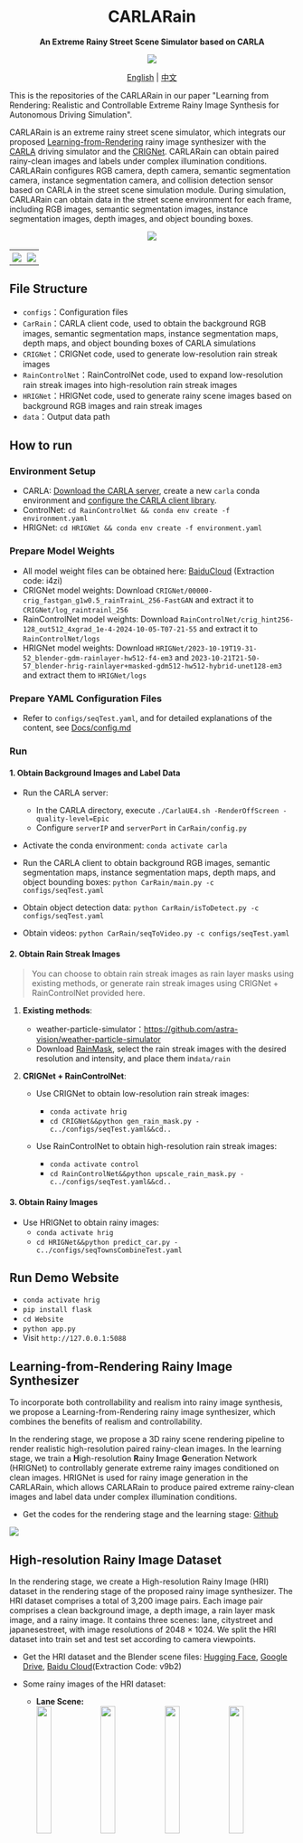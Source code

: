 <div align="center">

# CARLARain
**An Extreme Rainy Street Scene Simulator based on CARLA**

![](Docs/license.svg)

<div>
  <a href="./README.md">English</a> |
  <a href="./README_CN.md">中文</a>
</div>

</div>

This is the repositories of the CARLARain in our paper "Learning from Rendering: Realistic and Controllable Extreme Rainy Image Synthesis for Autonomous Driving Simulation".

CARLARain is an extreme rainy street scene simulator, which integrats our proposed [Learning-from-Rendering](https://kb824999404.github.io/HRIG/) rainy image synthesizer with the [CARLA](https://github.com/carla-simulator/carla) driving simulator and the [CRIGNet](https://doi.org/10.1007/978-981-97-5597-4_8). CARLARain can obtain paired rainy-clean images and labels under complex illumination conditions. CARLARain configures RGB camera, depth camera, semantic segmentation camera, instance segmentation camera, and collision detection sensor based on CARLA in the street scene simulation module. During simulation, CARLARain can obtain data in the street scene environment for each frame, including RGB images, semantic segmentation images, instance segmentation images, depth images, and object bounding boxes. 


<div align="center">

![](Docs/CARLARain图EN.svg)


<table>
<tr>
<td style="border: none; padding: 5px;"><img src="Docs/CARLARain_Clean.gif" /></td>
<td style="border: none; padding: 5px;"><img src="Docs/CARLARain_Rainy.gif" /></td>
</tr>
</table>

</div>

## File Structure

* `configs`：Configuration files
* `CarRain`：CARLA client code, used to obtain the background RGB images, semantic segmentation maps, instance segmentation maps, depth maps, and object bounding boxes of CARLA simulations
* `CRIGNet`：CRIGNet code, used to generate low-resolution rain streak images
* `RainControlNet`：RainControlNet code, used to expand low-resolution rain streak images into high-resolution rain streak images
* `HRIGNet`：HRIGNet code, used to generate rainy scene images based on background RGB images and rain streak images
* `data`：Output data path


## How to run

### Environment Setup

* CARLA: [Download the CARLA server](https://carla.readthedocs.io/en/latest/start_quickstart/#carla-installation), create a new `carla` conda environment and [configure the CARLA client library](https://carla.readthedocs.io/en/latest/start_quickstart/#install-client-library).
* ControlNet: `cd RainControlNet && conda env create -f environment.yaml`
* HRIGNet: `cd HRIGNet && conda env create -f environment.yaml`


### Prepare Model Weights

* All model weight files can be obtained here: [BaiduCloud](https://pan.baidu.com/s/1FXNk-y86rxXeUYwPoGWnpQ?pwd=i4zi ) (Extraction code: i4zi)
* CRIGNet model weights: Download `CRIGNet/00000-crig_fastgan_g1w0.5_rainTrainL_256-FastGAN` and extract it to `CRIGNet/log_raintrainl_256`
* RainControlNet model weights: Download `RainControlNet/crig_hint256-128_out512_4xgrad_1e-4-2024-10-05-T07-21-55` and extract it to `RainControlNet/logs`
* HRIGNet model weights: Download `HRIGNet/2023-10-19T19-31-52_blender-gdm-rainlayer-hw512-f4-em3` and `2023-10-21T21-50-57_blender-hrig-rainlayer+masked-gdm512-hw512-hybrid-unet128-em3` and extract them to `HRIGNet/logs`

### Prepare YAML Configuration Files

* Refer to `configs/seqTest.yaml`, and for detailed explanations of the content, see [Docs/config.md](./Docs/config.md#EN)

### Run

#### 1. Obtain Background Images and Label Data

* Run the CARLA server:
  * In the CARLA directory, execute `./CarlaUE4.sh -RenderOffScreen -quality-level=Epic`
  * Configure `serverIP` and `serverPort` in `CarRain/config.py`

* Activate the conda environment: `conda activate carla`
* Run the CARLA client to obtain background RGB images, semantic segmentation maps, instance segmentation maps, depth maps, and object bounding boxes: `python CarRain/main.py -c configs/seqTest.yaml`
* Obtain object detection data: `python CarRain/isToDetect.py -c configs/seqTest.yaml`
* Obtain videos: `python CarRain/seqToVideo.py -c configs/seqTest.yaml`

#### 2. Obtain Rain Streak Images

> You can choose to obtain rain streak images as rain layer masks using existing methods, or generate rain streak images using CRIGNet + RainControlNet provided here.

1. **Existing methods**:
   * weather-particle-simulator：https://github.com/astra-vision/weather-particle-simulator
   * Download [RainMask](https://pan.baidu.com/s/1FXNk-y86rxXeUYwPoGWnpQ?pwd=i4zi ), select the rain streak images with the desired resolution and intensity, and place them in`data/rain`


2. **CRIGNet + RainControlNet**:
   * Use CRIGNet to obtain low-resolution rain streak images:
     * `conda activate hrig`
     * `cd CRIGNet&&python gen_rain_mask.py -c../configs/seqTest.yaml&&cd..`

   * Use RainControlNet to obtain high-resolution rain streak images:
     * `conda activate control`
     * `cd RainControlNet&&python upscale_rain_mask.py -c../configs/seqTest.yaml&&cd..`

#### 3. Obtain Rainy Images

* Use HRIGNet to obtain rainy images:
  * `conda activate hrig`
  * `cd HRIGNet&&python predict_car.py -c../configs/seqTownsCombineTest.yaml`


## Run Demo Website

* `conda activate hrig`
* `pip install flask`
* `cd Website`
* `python app.py`
* Visit `http://127.0.0.1:5088`

## Learning-from-Rendering Rainy Image Synthesizer

To incorporate both controllability and realism into rainy image synthesis, we propose a Learning-from-Rendering rainy image synthesizer, which combines the benefits of realism and controllability. 

In the rendering stage, we propose a 3D rainy scene rendering pipeline to render realistic high-resolution paired rainy-clean images. In the learning stage, we train a **H**igh-resolution **R**ainy **I**mage **G**eneration Network (HRIGNet) to controllably generate extreme rainy images conditioned on clean images. HRIGNet is used for rainy image generation in the CARLARain, which allows CARLARain to produce paired extreme rainy-clean images and label data under complex illumination conditions.

* Get the codes for the rendering stage and the learning stage: [Github](https://github.com/kb824999404/HRIG)

![](Docs/Learning-from-Rendering.svg)

## High-resolution Rainy Image Dataset

In the rendering stage, we create a High-resolution Rainy Image (HRI) dataset in the rendering stage of the proposed rainy image synthesizer. The HRI dataset comprises a total of 3,200 image pairs. Each image pair comprises a clean background image, a depth image, a rain layer mask image, and a rainy image. It contains three scenes: lane, citystreet and japanesestreet, with image resolutions of 2048 $\times$ 1024. We split the HRI dataset into train set and test set according to camera viewpoints.

* Get the HRI dataset and the Blender scene files: [Hugging Face](https://huggingface.co/datasets/Ian824/High-Resolution-Rainy-Image), [Google Drive](https://drive.google.com/drive/folders/1MSS-iNaLxI05K_10pHMWYibrDJtMJngP?usp=sharing), [Baidu Cloud](https://pan.baidu.com/s/14G4fE8_7lswvod6OtIbOew?pwd=v9b2)(Extraction Code: v9b2)

* Some rainy images of the HRI dataset:
    * **Lane Scene:**
      <div class="hri-images-container">
        <img src="Docs/HRIDataset/lane/front_100mm_frame_1000.jpg" style="width: 24%;margin-bottom: 5px;"/>
        <img src="Docs/HRIDataset/lane/front_10mm_frame_0900.jpg" style="width: 24%;margin-bottom: 5px;"/>
        <img src="Docs/HRIDataset/lane/front_25mm_frame_0200.jpg" style="width: 24%;margin-bottom: 5px;"/>
        <img src="Docs/HRIDataset/lane/front_50mm_frame_0800.jpg" style="width: 24%;margin-bottom: 5px;"/>
        <img src="Docs/HRIDataset/lane/low_100mm_frame_0240.jpg" style="width: 24%;margin-bottom: 5px;"/>
        <img src="Docs/HRIDataset/lane/low_10mm_frame_0900.jpg" style="width: 24%;margin-bottom: 5px;"/>
        <img src="Docs/HRIDataset/lane/low_25mm_frame_0800.jpg" style="width: 24%;margin-bottom: 5px;"/>
        <img src="Docs/HRIDataset/lane/low_50mm_frame_1000.jpg" style="width: 24%;margin-bottom: 5px;"/>
        <img src="Docs/HRIDataset/lane/mid_100mm_frame_1000.jpg" style="width: 24%;margin-bottom: 5px;"/>
        <img src="Docs/HRIDataset/lane/mid_10mm_frame_0900.jpg" style="width: 24%;margin-bottom: 5px;"/>
        <img src="Docs/HRIDataset/lane/mid_25mm_frame_0680.jpg" style="width: 24%;margin-bottom: 5px;"/>
        <img src="Docs/HRIDataset/lane/mid_50mm_frame_0850.jpg" style="width: 24%;margin-bottom: 5px;"/>
        <img src="Docs/HRIDataset/lane/side_100mm_frame_1000.jpg" style="width: 24%;margin-bottom: 5px;"/>
        <img src="Docs/HRIDataset/lane/side_10mm_frame_0900.jpg" style="width: 24%;margin-bottom: 5px;"/>
        <img src="Docs/HRIDataset/lane/side_25mm_frame_0680.jpg" style="width: 24%;margin-bottom: 5px;"/>
        <img src="Docs/HRIDataset/lane/side_50mm_frame_0850.jpg" style="width: 24%;margin-bottom: 5px;"/>
      </div>
  * **Citystreet Scene:**
      <div class="hri-images-container">
        <img src="Docs/HRIDataset/citystreet/back_10mm_frame_0030.jpg" style="width: 24%;margin-bottom: 5px;"/>
        <img src="Docs/HRIDataset/citystreet/back_10mm_frame_0110.jpg" style="width: 24%;margin-bottom: 5px;"/>
        <img src="Docs/HRIDataset/citystreet/far_10mm_frame_0030.jpg" style="width: 24%;margin-bottom: 5px;"/>
        <img src="Docs/HRIDataset/citystreet/far_10mm_frame_0110.jpg" style="width: 24%;margin-bottom: 5px;"/>
        <img src="Docs/HRIDataset/citystreet/front_10mm_frame_0010.jpg" style="width: 24%;margin-bottom: 5px;"/>
        <img src="Docs/HRIDataset/citystreet/front_10mm_frame_0150.jpg" style="width: 24%;margin-bottom: 5px;"/>
        <img src="Docs/HRIDataset/citystreet/sideinner_50mm_frame_0010.jpg" style="width: 24%;margin-bottom: 5px;"/>
        <img src="Docs/HRIDataset/citystreet/sideinner_50mm_frame_0250.jpg" style="width: 24%;margin-bottom: 5px;"/>
        <img src="Docs/HRIDataset/citystreet/sideleft_10mm_frame_0010.jpg" style="width: 24%;margin-bottom: 5px;"/>
        <img src="Docs/HRIDataset/citystreet/sideleft_10mm_frame_0150.jpg" style="width: 24%;margin-bottom: 5px;"/>
        <img src="Docs/HRIDataset/citystreet/sideright_10mm_frame_0010.jpg" style="width: 24%;margin-bottom: 5px;"/>
        <img src="Docs/HRIDataset/citystreet/sideright_10mm_frame_0150.jpg" style="width: 24%;margin-bottom: 5px;"/>
      </div>
  * **Japanesestreet Scene:**
      <div class="hri-images-container">
        <img src="Docs/HRIDataset/japanesestreet/camera10_10mm_frame_0030.jpg" style="width: 24%;margin-bottom: 5px;"/>        
        <img src="Docs/HRIDataset/japanesestreet/camera10_10mm_frame_0090.jpg" style="width: 24%;margin-bottom: 5px;"/>        
        <img src="Docs/HRIDataset/japanesestreet/camera1_10mm_frame_0070.jpg" style="width: 24%;margin-bottom: 5px;"/>
        <img src="Docs/HRIDataset/japanesestreet/camera1_10mm_frame_0130.jpg" style="width: 24%;margin-bottom: 5px;"/>
        <img src="Docs/HRIDataset/japanesestreet/camera2_10mm_frame_0010.jpg" style="width: 24%;margin-bottom: 5px;"/>
        <img src="Docs/HRIDataset/japanesestreet/camera2_10mm_frame_0110.jpg" style="width: 24%;margin-bottom: 5px;"/>
        <img src="Docs/HRIDataset/japanesestreet/camera3_10mm_frame_0030.jpg" style="width: 24%;margin-bottom: 5px;"/>
        <img src="Docs/HRIDataset/japanesestreet/camera3_10mm_frame_0140.jpg" style="width: 24%;margin-bottom: 5px;"/>
        <img src="Docs/HRIDataset/japanesestreet/camera4_10mm_frame_0010.jpg" style="width: 24%;margin-bottom: 5px;"/>
        <img src="Docs/HRIDataset/japanesestreet/camera4_10mm_frame_0250.jpg" style="width: 24%;margin-bottom: 5px;"/>
        <img src="Docs/HRIDataset/japanesestreet/camera5_10mm_frame_0070.jpg" style="width: 24%;margin-bottom: 5px;"/>
        <img src="Docs/HRIDataset/japanesestreet/camera5_10mm_frame_0110.jpg" style="width: 24%;margin-bottom: 5px;"/>
        <img src="Docs/HRIDataset/japanesestreet/camera6_10mm_frame_0050.jpg" style="width: 24%;margin-bottom: 5px;"/>
        <img src="Docs/HRIDataset/japanesestreet/camera6_10mm_frame_0120.jpg" style="width: 24%;margin-bottom: 5px;"/>
        <img src="Docs/HRIDataset/japanesestreet/camera7_10mm_frame_0010.jpg" style="width: 24%;margin-bottom: 5px;"/>
        <img src="Docs/HRIDataset/japanesestreet/camera7_10mm_frame_0090.jpg" style="width: 24%;margin-bottom: 5px;"/>
        <img src="Docs/HRIDataset/japanesestreet/camera8_10mm_frame_0010.jpg" style="width: 24%;margin-bottom: 5px;"/>
        <img src="Docs/HRIDataset/japanesestreet/camera8_10mm_frame_0090.jpg" style="width: 24%;margin-bottom: 5px;"/>
        <img src="Docs/HRIDataset/japanesestreet/camera9_10mm_frame_0010.jpg" style="width: 24%;margin-bottom: 5px;"/>
        <img src="Docs/HRIDataset/japanesestreet/camera9_10mm_frame_0130.jpg" style="width: 24%;margin-bottom: 5px;"/>
      </div>

## ExtremeRain Dataset

Based on CARLARain, we construct an extreme rainy street scene image dataset, ExtremeRain. This dataset contains 8 different street scenes and 3 illumination conditions: daytime, sunset, night. The rainy scenes feature a rain intensity ranging from 5 mm/h - 100 mm/h, covering extreme rainfalls under complex illumination conditions. The dataset contains comprehensive label information to meet the requirements of multi-task visual perception models, including semantic segmentation, instance segmentation, depth estimation, and object detection. We split the dataset into train set and test set according to different scenes.

* Get the ExtremeRain dataset: [Baidu Cloud](https://pan.baidu.com/s/1FXNk-y86rxXeUYwPoGWnpQ?pwd=i4zi) (Extraction code: i4zi)

<table>
<tr>
<th>Dataset Type </th>
<th>Scene </th>
<th>Time </th>
<th>Frame </th>
<th>Sample Count </th>
<th>Image Type </th>
</tr>
<tr>
<td>Trainset</td>
<td>7</td>
<td>3</td>
<td>1000</td>
<td>21000</td>
<td rowspan=2> Scene RGB image, semantic segmentation image, instance segmentation image, depth image, rain streak image, rainy RGB image, object bounding box</td>
</tr>
<tr>
<td>Testset</td>
<td>1</td>
<td>3</td>
<td>1000</td>
<td>3000</td>
</tr>
</table>

<table>
<tr>
<th style="width:20%;">Background </th>
<th style="width:20%;">Rainy </th>
<th style="width:20%;">Depth </th>
<th style="width:20%;">Semantic Segmentation </th>
<th style="width:20%;">Instance Segmentation </th>
</tr>
<tr>
<td style="padding: 0;width:20%;"><img src="Docs/CARLARainDataset/background/seqTown01ClearSunset_002423..jpg" /></td>
<td style="padding: 0;width:20%;"><img src="Docs/CARLARainDataset/rainy/seqTown01ClearSunset_002423.jpg" /></td>
<td style="padding: 0;width:20%;"><img src="Docs/CARLARainDataset/depth/seqTown01ClearSunset_002423.png" /></td>
<td style="padding: 0;width:20%;"><img src="Docs/CARLARainDataset/semantic_segmentation/seqTown01ClearSunset_002423.png" /></td>
<td style="padding: 0;width:20%;"><img src="Docs/CARLARainDataset/instance_segmentation/seqTown01ClearSunset_002423.png" /></td>
</tr>
<tr>
<td style="padding: 0;width:20%;"><img src="Docs/CARLARainDataset/background/seqTown01Clear_000044..jpg" /></td>
<td style="padding: 0;width:20%;"><img src="Docs/CARLARainDataset/rainy/seqTown01Clear_000044.jpg" /></td>
<td style="padding: 0;width:20%;"><img src="Docs/CARLARainDataset/depth/seqTown01Clear_000044.png" /></td>
<td style="padding: 0;width:20%;"><img src="Docs/CARLARainDataset/semantic_segmentation/seqTown01Clear_000044.png" /></td>
<td style="padding: 0;width:20%;"><img src="Docs/CARLARainDataset/instance_segmentation/seqTown01Clear_000044.png" /></td>
</tr>
<tr>
<td style="padding: 0;width:20%;"><img src="Docs/CARLARainDataset/background/seqTown02ClearNight_007652..jpg" /></td>
<td style="padding: 0;width:20%;"><img src="Docs/CARLARainDataset/rainy/seqTown02ClearNight_007652.jpg" /></td>
<td style="padding: 0;width:20%;"><img src="Docs/CARLARainDataset/depth/seqTown02ClearNight_007652.png" /></td>
<td style="padding: 0;width:20%;"><img src="Docs/CARLARainDataset/semantic_segmentation/seqTown02ClearNight_007652.png" /></td>
<td style="padding: 0;width:20%;"><img src="Docs/CARLARainDataset/instance_segmentation/seqTown02ClearNight_007652.png" /></td>
</tr>

<tr>
<td style="padding: 0;width:20%;"><img src="Docs/CARLARainDataset/background/seqTown02Clear_001262..jpg" /></td>
<td style="padding: 0;width:20%;"><img src="Docs/CARLARainDataset/rainy/seqTown02Clear_001262.jpg" /></td>
<td style="padding: 0;width:20%;"><img src="Docs/CARLARainDataset/depth/seqTown02Clear_001262.png" /></td>
<td style="padding: 0;width:20%;"><img src="Docs/CARLARainDataset/semantic_segmentation/seqTown02Clear_001262.png" /></td>
<td style="padding: 0;width:20%;"><img src="Docs/CARLARainDataset/instance_segmentation/seqTown02Clear_001262.png" /></td>
</tr>
<tr>
<td style="padding: 0;width:20%;"><img src="Docs/CARLARainDataset/background/seqTown03ClearNight_009422..jpg" /></td>
<td style="padding: 0;width:20%;"><img src="Docs/CARLARainDataset/rainy/seqTown03ClearNight_009422.jpg" /></td>
<td style="padding: 0;width:20%;"><img src="Docs/CARLARainDataset/depth/seqTown03ClearNight_009422.png" /></td>
<td style="padding: 0;width:20%;"><img src="Docs/CARLARainDataset/semantic_segmentation/seqTown03ClearNight_009422.png" /></td>
<td style="padding: 0;width:20%;"><img src="Docs/CARLARainDataset/instance_segmentation/seqTown03ClearNight_009422.png" /></td>
</tr>
<tr>
<td style="padding: 0;width:20%;"><img src="Docs/CARLARainDataset/background/seqTown03ClearSunset_009200..jpg" /></td>
<td style="padding: 0;width:20%;"><img src="Docs/CARLARainDataset/rainy/seqTown03ClearSunset_009200.jpg" /></td>
<td style="padding: 0;width:20%;"><img src="Docs/CARLARainDataset/depth/seqTown03ClearSunset_009200.png" /></td>
<td style="padding: 0;width:20%;"><img src="Docs/CARLARainDataset/semantic_segmentation/seqTown03ClearSunset_009200.png" /></td>
<td style="padding: 0;width:20%;"><img src="Docs/CARLARainDataset/instance_segmentation/seqTown03ClearSunset_009200.png" /></td>
</tr>
<tr>
<td style="padding: 0;width:20%;"><img src="Docs/CARLARainDataset/background/seqTown03Clear_001814..jpg" /></td>
<td style="padding: 0;width:20%;"><img src="Docs/CARLARainDataset/rainy/seqTown03Clear_001814.jpg" /></td>
<td style="padding: 0;width:20%;"><img src="Docs/CARLARainDataset/depth/seqTown03Clear_001814.png" /></td>
<td style="padding: 0;width:20%;"><img src="Docs/CARLARainDataset/semantic_segmentation/seqTown03Clear_001814.png" /></td>
<td style="padding: 0;width:20%;"><img src="Docs/CARLARainDataset/instance_segmentation/seqTown03Clear_001814.png" /></td>
</tr>
<tr>
<td style="padding: 0;width:20%;"><img src="Docs/CARLARainDataset/background/seqTown04ClearNight_064471..jpg" /></td>
<td style="padding: 0;width:20%;"><img src="Docs/CARLARainDataset/rainy/seqTown04ClearNight_064471.jpg" /></td>
<td style="padding: 0;width:20%;"><img src="Docs/CARLARainDataset/depth/seqTown04ClearNight_064471.png" /></td>
<td style="padding: 0;width:20%;"><img src="Docs/CARLARainDataset/semantic_segmentation/seqTown04ClearNight_064471.png" /></td>
<td style="padding: 0;width:20%;"><img src="Docs/CARLARainDataset/instance_segmentation/seqTown04ClearNight_064471.png" /></td>
</tr>
<tr>
<td style="padding: 0;width:20%;"><img src="Docs/CARLARainDataset/background/seqTown04ClearSunset_010612..jpg" /></td>
<td style="padding: 0;width:20%;"><img src="Docs/CARLARainDataset/rainy/seqTown04ClearSunset_010612.jpg" /></td>
<td style="padding: 0;width:20%;"><img src="Docs/CARLARainDataset/depth/seqTown04ClearSunset_010612.png" /></td>
<td style="padding: 0;width:20%;"><img src="Docs/CARLARainDataset/semantic_segmentation/seqTown04ClearSunset_010612.png" /></td>
<td style="padding: 0;width:20%;"><img src="Docs/CARLARainDataset/instance_segmentation/seqTown04ClearSunset_010612.png" /></td>
</tr>
<tr>
<td style="padding: 0;width:20%;"><img src="Docs/CARLARainDataset/background/seqTown04Clear_002690..jpg" /></td>
<td style="padding: 0;width:20%;"><img src="Docs/CARLARainDataset/rainy/seqTown04Clear_002690.jpg" /></td>
<td style="padding: 0;width:20%;"><img src="Docs/CARLARainDataset/depth/seqTown04Clear_002690.png" /></td>
<td style="padding: 0;width:20%;"><img src="Docs/CARLARainDataset/semantic_segmentation/seqTown04Clear_002690.png" /></td>
<td style="padding: 0;width:20%;"><img src="Docs/CARLARainDataset/instance_segmentation/seqTown04Clear_002690.png" /></td>
</tr>
<tr>
<td style="padding: 0;width:20%;"><img src="Docs/CARLARainDataset/background/seqTown05ClearNight_013922..jpg" /></td>
<td style="padding: 0;width:20%;"><img src="Docs/CARLARainDataset/rainy/seqTown05ClearNight_013922.jpg" /></td>
<td style="padding: 0;width:20%;"><img src="Docs/CARLARainDataset/depth/seqTown05ClearNight_013922.png" /></td>
<td style="padding: 0;width:20%;"><img src="Docs/CARLARainDataset/semantic_segmentation/seqTown05ClearNight_013922.png" /></td>
<td style="padding: 0;width:20%;"><img src="Docs/CARLARainDataset/instance_segmentation/seqTown05ClearNight_013922.png" /></td>
</tr>
<tr>
<td style="padding: 0;width:20%;"><img src="Docs/CARLARainDataset/background/seqTown05ClearSunset_012791..jpg" /></td>
<td style="padding: 0;width:20%;"><img src="Docs/CARLARainDataset/rainy/seqTown05ClearSunset_012791.jpg" /></td>
<td style="padding: 0;width:20%;"><img src="Docs/CARLARainDataset/depth/seqTown05ClearSunset_012791.png" /></td>
<td style="padding: 0;width:20%;"><img src="Docs/CARLARainDataset/semantic_segmentation/seqTown05ClearSunset_012791.png" /></td>
<td style="padding: 0;width:20%;"><img src="Docs/CARLARainDataset/instance_segmentation/seqTown05ClearSunset_012791.png" /></td>
</tr>
<tr>
<td style="padding: 0;width:20%;"><img src="Docs/CARLARainDataset/background/seqTown05Clear_003271..jpg" /></td>
<td style="padding: 0;width:20%;"><img src="Docs/CARLARainDataset/rainy/seqTown05Clear_003271.jpg" /></td>
<td style="padding: 0;width:20%;"><img src="Docs/CARLARainDataset/depth/seqTown05Clear_003271.png" /></td>
<td style="padding: 0;width:20%;"><img src="Docs/CARLARainDataset/semantic_segmentation/seqTown05Clear_003271.png" /></td>
<td style="padding: 0;width:20%;"><img src="Docs/CARLARainDataset/instance_segmentation/seqTown05Clear_003271.png" /></td>
</tr>
<tr>
<td style="padding: 0;width:20%;"><img src="Docs/CARLARainDataset/background/seqTown06ClearNight_000267..jpg" /></td>
<td style="padding: 0;width:20%;"><img src="Docs/CARLARainDataset/rainy/seqTown06ClearNight_000267.jpg" /></td>
<td style="padding: 0;width:20%;"><img src="Docs/CARLARainDataset/depth/seqTown06ClearNight_000267.png" /></td>
<td style="padding: 0;width:20%;"><img src="Docs/CARLARainDataset/semantic_segmentation/seqTown06ClearNight_000267.png" /></td>
<td style="padding: 0;width:20%;"><img src="Docs/CARLARainDataset/instance_segmentation/seqTown06ClearNight_000267.png" /></td>
</tr>
<tr>
<td style="padding: 0;width:20%;"><img src="Docs/CARLARainDataset/background/seqTown06ClearSunset_001191..jpg" /></td>
<td style="padding: 0;width:20%;"><img src="Docs/CARLARainDataset/rainy/seqTown06ClearSunset_001191.jpg" /></td>
<td style="padding: 0;width:20%;"><img src="Docs/CARLARainDataset/depth/seqTown06ClearSunset_001191.png" /></td>
<td style="padding: 0;width:20%;"><img src="Docs/CARLARainDataset/semantic_segmentation/seqTown06ClearSunset_001191.png" /></td>
<td style="padding: 0;width:20%;"><img src="Docs/CARLARainDataset/instance_segmentation/seqTown06ClearSunset_001191.png" /></td>
</tr>
<tr>
<td style="padding: 0;width:20%;"><img src="Docs/CARLARainDataset/background/seqTown06Clear_002307..jpg" /></td>
<td style="padding: 0;width:20%;"><img src="Docs/CARLARainDataset/rainy/seqTown06Clear_002307.jpg" /></td>
<td style="padding: 0;width:20%;"><img src="Docs/CARLARainDataset/depth/seqTown06Clear_002307.png" /></td>
<td style="padding: 0;width:20%;"><img src="Docs/CARLARainDataset/semantic_segmentation/seqTown06Clear_002307.png" /></td>
<td style="padding: 0;width:20%;"><img src="Docs/CARLARainDataset/instance_segmentation/seqTown06Clear_002307.png" /></td>
</tr>
<tr>
<td style="padding: 0;width:20%;"><img src="Docs/CARLARainDataset/background/seqTown07ClearSunset_004693..jpg" /></td>
<td style="padding: 0;width:20%;"><img src="Docs/CARLARainDataset/rainy/seqTown07ClearSunset_004693.jpg" /></td>
<td style="padding: 0;width:20%;"><img src="Docs/CARLARainDataset/depth/seqTown07ClearSunset_004693.png" /></td>
<td style="padding: 0;width:20%;"><img src="Docs/CARLARainDataset/semantic_segmentation/seqTown07ClearSunset_004693.png" /></td>
<td style="padding: 0;width:20%;"><img src="Docs/CARLARainDataset/instance_segmentation/seqTown07ClearSunset_004693.png" /></td>
</tr>
<tr>
<td style="padding: 0;width:20%;"><img src="Docs/CARLARainDataset/background/seqTown07Clear_004556..jpg" /></td>
<td style="padding: 0;width:20%;"><img src="Docs/CARLARainDataset/rainy/seqTown07Clear_004556.jpg" /></td>
<td style="padding: 0;width:20%;"><img src="Docs/CARLARainDataset/depth/seqTown07Clear_004556.png" /></td>
<td style="padding: 0;width:20%;"><img src="Docs/CARLARainDataset/semantic_segmentation/seqTown07Clear_004556.png" /></td>
<td style="padding: 0;width:20%;"><img src="Docs/CARLARainDataset/instance_segmentation/seqTown07Clear_004556.png" /></td>
</tr>
<tr>
<td style="padding: 0;width:20%;"><img src="Docs/CARLARainDataset/background/seqTown10ClearNight_065810..jpg" /></td>
<td style="padding: 0;width:20%;"><img src="Docs/CARLARainDataset/rainy/seqTown10ClearNight_065810.jpg" /></td>
<td style="padding: 0;width:20%;"><img src="Docs/CARLARainDataset/depth/seqTown10ClearNight_065810.png" /></td>
<td style="padding: 0;width:20%;"><img src="Docs/CARLARainDataset/semantic_segmentation/seqTown10ClearNight_065810.png" /></td>
<td style="padding: 0;width:20%;"><img src="Docs/CARLARainDataset/instance_segmentation/seqTown10ClearNight_065810.png" /></td>
</tr>
<tr>
<td style="padding: 0;width:20%;"><img src="Docs/CARLARainDataset/background/seqTown10ClearSunset_006789..jpg" /></td>
<td style="padding: 0;width:20%;"><img src="Docs/CARLARainDataset/rainy/seqTown10ClearSunset_006789.jpg" /></td>
<td style="padding: 0;width:20%;"><img src="Docs/CARLARainDataset/depth/seqTown10ClearSunset_006789.png" /></td>
<td style="padding: 0;width:20%;"><img src="Docs/CARLARainDataset/semantic_segmentation/seqTown10ClearSunset_006789.png" /></td>
<td style="padding: 0;width:20%;"><img src="Docs/CARLARainDataset/instance_segmentation/seqTown10ClearSunset_006789.png" /></td>
</tr>
<tr>
<td style="padding: 0;width:20%;"><img src="Docs/CARLARainDataset/background/seqTown10Clear_005656..jpg" /></td>
<td style="padding: 0;width:20%;"><img src="Docs/CARLARainDataset/rainy/seqTown10Clear_005656.jpg" /></td>
<td style="padding: 0;width:20%;"><img src="Docs/CARLARainDataset/depth/seqTown10Clear_005656.png" /></td>
<td style="padding: 0;width:20%;"><img src="Docs/CARLARainDataset/semantic_segmentation/seqTown10Clear_005656.png" /></td>
<td style="padding: 0;width:20%;"><img src="Docs/CARLARainDataset/instance_segmentation/seqTown10Clear_005656.png" /></td>
</tr>

</table>

## Experiment - Realism And Controllability Of Rainy Image Generation

* **Compare with baseline:** To evaluate the performance of HRIGNet in high-resolution rainy image generation, we compare it with several baseline image generative models: LDM, DiT and CycleGAN. The figure below illustrates a comparison of rainy image generation results of these methods.

<table>
<tr>
<td style="padding: 0;width:30%;"><img src="Docs/HRIG_Baseline/Background_draw2.jpg" /></td>
<td style="padding: 0;width:30%;"><img src="Docs/HRIG_Baseline/LDM_draw2.jpg" /></td>
<td style="padding: 0;width:30%;"><img src="Docs/HRIG_Baseline/DiT_draw2.jpg" /></td>
</tr>
<tr>
<td style="padding: 0;width:30%;text-align:center;">Background</td>
<td style="padding: 0;width:30%;text-align:center;">LDM</td>
<td style="padding: 0;width:30%;text-align:center;">DiT</td>
</tr>
<tr>
<td style="padding: 0;width:30%;"><img src="Docs/HRIG_Baseline/Rainy_draw2.jpg" /></td>
<td style="padding: 0;width:30%;"><img src="Docs/HRIG_Baseline/CycleGAN_draw2.jpg" /></td>
<td style="padding: 0;width:30%;"><img src="Docs/HRIG_Baseline/HRIG_draw2.jpg" /></td>
</tr>
<tr>
<td style="padding: 0;width:30%;text-align:center;">Ground truth</td>
<td style="padding: 0;width:30%;text-align:center;">CycleGAN</td>
<td style="padding: 0;width:30%;text-align:center;">HRIGNet(ours)</td>
</tr>
</table>

* **Controlibility:** As shown in the figure below, some rainy images from ExtremeRain are presented. It is possible to control different background scenes, achieve variations in illumination such as daytime, sunset, and night, and control attributes like rain intensity and direction. The controllability of multiple attributes ensures the diversity of the dataset.

![](Docs/RainControlibility.svg)

## Experiment - Semantic Segmentation In Extreme Rainfall

* To improve the accuracy of semantic segmentation models in extreme rainy scenes, we conduct augmented training with the ExtremeRain dataset and evaluate several SOTA semantic segmentation models on real datasets. We collect real rainy scene images with different illumination conditions from the Internet, and use them as the test set.

![](Docs/augmented_semantic_test_on_real.svg)

## License

The CARLARain code is distributed under the MIT License.

## Reference

* CARLA：https://github.com/carla-simulator/carla
* HRIGNet：https://kb824999404.github.io/HRIG/
* CRIGNet：https://doi.org/10.1007/978-981-97-5597-4_8
* ControlNet：https://github.com/lllyasviel/ControlNet
* Rain Rendering：https://github.com/cv-rits/rain-rendering/
